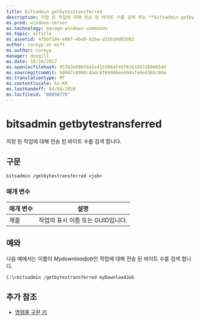 ```yaml
---
title: bitsadmin getbytestransferred
description: 지정 된 작업에 대해 전송 된 바이트 수를 검색 하는 **bitsadmin getbytestransferred**에 대 한 Windows 명령 항목입니다.
ms.prod: windows-server
ms.technology: manage-windows-commands
ms.topic: article
ms.assetid: 47bbf184-e06f-4be0-b2ba-d32b10d82002
author: coreyp-at-msft
ms.author: coreyp
manager: dongill
ms.date: 10/16/2017
ms.openlocfilehash: 957b3e60bf8a5e41b3964f4d762633472606654d
ms.sourcegitcommit: b00d7c8968c4adc8f699dbee694afe6ed36bc9de
ms.translationtype: MT
ms.contentlocale: ko-KR
ms.lasthandoff: 04/08/2020
ms.locfileid: "80850776"
---
```

# <a name="bitsadmin-getbytestransferred"></a>bitsadmin getbytestransferred

지정 된 작업에 대해 전송 된 바이트 수를 검색 합니다.

## <a name="syntax"></a>구문

```
bitsadmin /getbytestransferred <job>
```

### <a name="parameters"></a>매개 변수

| 매개 변수 | 설명 |
| -------------- | -------------- |
| 제출 | 작업의 표시 이름 또는 GUID입니다. |

## <a name="examples"></a><a name=BKMK_examples></a>예와

다음 예에서는 이름이 *Mydownloadjob*인 작업에 대해 전송 된 바이트 수를 검색 합니다.

```
C:\>bitsadmin /getbytestransferred myDownloadJob
```

## <a name="additional-references"></a>추가 참조

- [명령줄 구문 키](command-line-syntax-key.md)